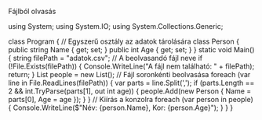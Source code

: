 Fájlból olvasás

using System;
using System.IO;
using System.Collections.Generic;

class Program
{
    // Egyszerű osztály az adatok tárolására
    class Person
    {
        public string Name { get; set; }
        public int Age { get; set; }
    }
    static void Main()
    {
        string filePath = "adatok.csv";  // A beolvasandó fájl neve
        if (!File.Exists(filePath))
        {
            Console.WriteLine("A fájl nem található: " + filePath);
            return;
        }
        List<Person> people = new List<Person>();
        // Fájl soronkénti beolvasása
        foreach (var line in File.ReadLines(filePath))
        {
            var parts = line.Split(',');
            if (parts.Length == 2 && int.TryParse(parts[1], out int age))
            {
                people.Add(new Person { Name = parts[0], Age = age });
            }
        }
        // Kiírás a konzolra
        foreach (var person in people)
        {
            Console.WriteLine($"Név: {person.Name}, Kor: {person.Age}");
        }
    }
}
